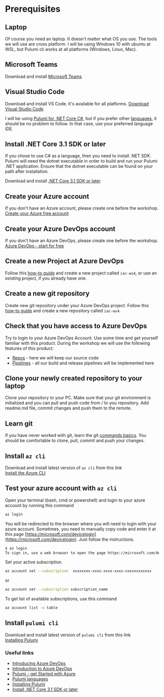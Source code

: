 # Prerequisites

## Laptop

Of course you need an laptop. It doesn't matter what OS you use. The tools we will use are cross platform. I will be using Windows 10 with ubuntu at WSL, but Pulumi cli works at all platforms (Windows, Linux, Mac).

## Microsoft Teams

Download and install [Microsoft Teams](https://products.office.com/en-US/microsoft-teams/group-chat-software)

## Visual Studio Code

Download and install VS Code. It's available for all platforms.
[Download Visual Studio Code](https://code.visualstudio.com/download)

I will be using [Pulumi for .NET Core C#](https://www.pulumi.com/docs/intro/languages/dotnet/), but if you prefer other [languages](https://www.pulumi.com/docs/intro/languages/), it should be no problem to follow. In that case, use your preferred language IDE.

## Install .NET Core 3.1 SDK or later

If you chose to use C# as a language, then you need to install .NET SDK. Pulumi will need the dotnet executable in order to build and run your Pulumi .NET application. Ensure that the dotnet executable can be found on your path after installation.

Download and install [.NET Core 3.1 SDK or later](https://dotnet.microsoft.com/download)

## Create your Azure account

If you don't have an Azure account, please create one before the workshop.
[Create your Azure free account](https://azure.microsoft.com/en-us/free/?WT.mc_id=AZ-MVP-5003837)

## Create your Azure DevOps account

If you don't have an Azure DevOps, please create one before the workshop.
[Azure DevOps - start for free](https://azure.microsoft.com/en-gb/services/devops/?WT.mc_id=DOP-MVP-5003837)

## Create a new Project at Azure DevOps

Follow this [how-to guide](https://docs.microsoft.com/en-us/azure/devops/organizations/projects/create-project?WT.mc_id=DOP-MVP-5003837) and create a new project called `iac-ws4`, or use an existing project, if you already have one.

## Create a new git repository

Create new git repository under your Azure DevOps project. Follow this [how-to guide](https://docs.microsoft.com/en-us/azure/devops/repos/git/create-new-repo?WT.mc_id=DOP-MVP-5003837) and create a new repository called `iac-ws4`.

## Check that you have access to Azure DevOps

Try to login to your Azure DevOps Account. Use some time and get yourself familiar with this product. During the workshop we will use the following features of this product:

* [Repos](https://docs.microsoft.com/en-gb/azure/devops/repos/get-started/what-is-repos?WT.mc_id=DOP-MVP-5003837) - here we will keep our source code
* [Pipelines](https://docs.microsoft.com/en-gb/azure/devops/pipelines/get-started/what-is-azure-pipelines?WT.mc_id=DOP-MVP-5003837) - all our build and release pipelines will be implemented here

## Clone your newly created repository to your laptop

Clone your repository to your PC. Make sure that your git environment is initialized and you can pull and push code from / to you repository. Add readme.md file, commit changes and push them to the remote.

## Learn git

If you have never worked with git, learn the git [commands basics](https://docs.gitlab.com/ee/gitlab-basics/start-using-git.html). You should be comfortable to clone, pull, commit and push your changes.

## Install `az cli`

Download and install latest version of `az cli` from this link  
[Install the Azure CLI](https://docs.microsoft.com/en-us/cli/azure/install-azure-cli?view=azure-cli-latest&WT.mc_id=AZ-MVP-5003837)

## Test your azure account with `az cli`

Open your terminal (bash, cmd or powershell) and login to your azure account by running this command

```bash
az login
```

You will be redirected to the browser where you will need to login with your azure account. Sometimes, you need to manually copy code and enter it at this page [https://microsoft.com/devicelogin](https://microsoft.com/devicelogin). Just follow the instructions.

```bash
$ az login
To sign in, use a web browser to open the page https://microsoft.com/devicelogin and enter the code DMBKTZBJL to authenticate.
```

Set your active subscription.

```bash
az account set --subscription  xxxxxxxx-xxxx-xxxx-xxxx-xxxxxxxxxxxx
```

or

```bash
az account set --subscription subscription_name
```

To get list of available subscriptions, use this command

```bash
az account list -o table
```

## Install `pulumi cli`

Download and install latest version of `pulumi cli` from this link  
[Installing Pulumi](https://www.pulumi.com/docs/get-started/install/)

### Useful links

* [Introducing Azure DevOps](https://azure.microsoft.com/en-us/blog/introducing-azure-devops/?WT.mc_id=DOP-MVP-5003837)
* [Introduction to Azure DevOps](https://www.youtube.com/watch?v=JhqpF-5E10I)
* [Pulumi - get Started with Azure](https://www.pulumi.com/docs/get-started/azure/)
* [Pulumi languages](https://www.pulumi.com/docs/intro/languages/)
* [Installing Pulumi](https://www.pulumi.com/docs/get-started/install/)
* [Install .NET Core 3.1 SDK or later](https://dotnet.microsoft.com/download)
